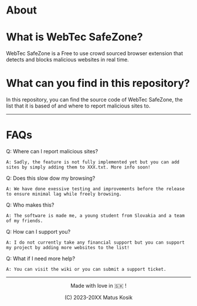 # About
# What is WebTec SafeZone?
  WebTec SafeZone is a Free to use crowd sourced browser extension that detects and blocks malicious websites in real time. 
# What can you find in this repository?
  In this repository, you can find the source code of WebTec SafeZone, the list that it is based of and where to report malicious sites to.
  ***
# FAQs
  Q: Where can I report malicious sites?
    
    A: Sadly, the feature is not fully implemented yet but you can add sites by simply adding them to XXX.txt. More info soon!

  Q: Does this slow dow my browsing?

    A: We have done exessive testing and improvements before the release to ensure minimal lag while freely browsing.

  Q: Who makes this?

    A: The software is made me, a young student from Slovakia and a team of my friends.

  Q: How can I support you?

    A: I do not currently take any financial support but you can support my project by adding more websites to the list!

  Q: What if I need more help?

    A: You can visit the wiki or you can submit a support ticket.
    
***
  <p align="center"> Made with love in 🇸🇰 !
  
  <p align="center"> (C) 2023-20XX Matus Kosik
